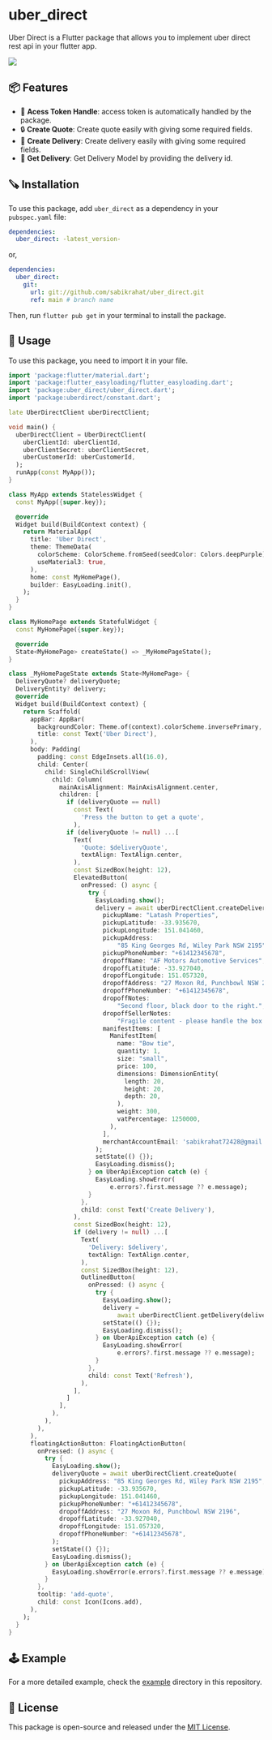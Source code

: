 # uber_direct

Uber Direct is a Flutter package that allows you to implement uber direct rest api in your flutter app.

<img src="https://github.com/sabikrahat/uber_direct/blob/main/sample.png?raw=true">

## 📦 Features
- 🚀 **Acess Token Handle**: access token is automatically handled by the package.
- 🔒 **Create Quote**: Create quote easily with giving some required fields.
- 📡 **Create Delivery**: Create delivery easily with giving some required fields.
- 📁 **Get Delivery**: Get Delivery Model by providing the delivery id.
<!-- - 📤 **Share Logs**: share all kinds of logs with platform share window. -->

## 🪚 Installation

To use this package, add `uber_direct` as a dependency in your `pubspec.yaml` file:

```yaml
dependencies:
  uber_direct: -latest_version-
```

or,

```yaml
dependencies:
  uber_direct:
    git: 
      url: git://github.com/sabikrahat/uber_direct.git
      ref: main # branch name
```

Then, run `flutter pub get` in your terminal to install the package.

## 🚀 Usage

To use this package, you need to import it in your file.

```dart
import 'package:flutter/material.dart';
import 'package:flutter_easyloading/flutter_easyloading.dart';
import 'package:uber_direct/uber_direct.dart';
import 'package:uberdirect/constant.dart';

late UberDirectClient uberDirectClient;

void main() {
  uberDirectClient = UberDirectClient(
    uberClientId: uberClientId,
    uberClientSecret: uberClientSecret,
    uberCustomerId: uberCustomerId,
  );
  runApp(const MyApp());
}

class MyApp extends StatelessWidget {
  const MyApp({super.key});

  @override
  Widget build(BuildContext context) {
    return MaterialApp(
      title: 'Uber Direct',
      theme: ThemeData(
        colorScheme: ColorScheme.fromSeed(seedColor: Colors.deepPurple),
        useMaterial3: true,
      ),
      home: const MyHomePage(),
      builder: EasyLoading.init(),
    );
  }
}

class MyHomePage extends StatefulWidget {
  const MyHomePage({super.key});

  @override
  State<MyHomePage> createState() => _MyHomePageState();
}

class _MyHomePageState extends State<MyHomePage> {
  DeliveryQuote? deliveryQuote;
  DeliveryEntity? delivery;
  @override
  Widget build(BuildContext context) {
    return Scaffold(
      appBar: AppBar(
        backgroundColor: Theme.of(context).colorScheme.inversePrimary,
        title: const Text('Uber Direct'),
      ),
      body: Padding(
        padding: const EdgeInsets.all(16.0),
        child: Center(
          child: SingleChildScrollView(
            child: Column(
              mainAxisAlignment: MainAxisAlignment.center,
              children: [
                if (deliveryQuote == null)
                  const Text(
                    'Press the button to get a quote',
                  ),
                if (deliveryQuote != null) ...[
                  Text(
                    'Quote: $deliveryQuote',
                    textAlign: TextAlign.center,
                  ),
                  const SizedBox(height: 12),
                  ElevatedButton(
                    onPressed: () async {
                      try {
                        EasyLoading.show();
                        delivery = await uberDirectClient.createDelivery(
                          pickupName: "Latash Properties",
                          pickupLatitude: -33.935670,
                          pickupLongitude: 151.041460,
                          pickupAddress:
                              "85 King Georges Rd, Wiley Park NSW 2195",
                          pickupPhoneNumber: "+61412345678",
                          dropoffName: "AF Motors Automotive Services",
                          dropoffLatitude: -33.927040,
                          dropoffLongitude: 151.057320,
                          dropoffAddress: "27 Moxon Rd, Punchbowl NSW 2196",
                          dropoffPhoneNumber: "+61412345678",
                          dropoffNotes:
                              "Second floor, black door to the right.",
                          dropoffSellerNotes:
                              "Fragile content - please handle the box with care.",
                          manifestItems: [
                            ManifestItem(
                              name: "Bow tie",
                              quantity: 1,
                              size: "small",
                              price: 100,
                              dimensions: DimensionEntity(
                                length: 20,
                                height: 20,
                                depth: 20,
                              ),
                              weight: 300,
                              vatPercentage: 1250000,
                            ),
                          ],
                          merchantAccountEmail: 'sabikrahat72428@gmail.com',
                        );
                        setState(() {});
                        EasyLoading.dismiss();
                      } on UberApiException catch (e) {
                        EasyLoading.showError(
                            e.errors?.first.message ?? e.message);
                      }
                    },
                    child: const Text('Create Delivery'),
                  ),
                  const SizedBox(height: 12),
                  if (delivery != null) ...[
                    Text(
                      'Delivery: $delivery',
                      textAlign: TextAlign.center,
                    ),
                    const SizedBox(height: 12),
                    OutlinedButton(
                      onPressed: () async {
                        try {
                          EasyLoading.show();
                          delivery =
                              await uberDirectClient.getDelivery(delivery!.id);
                          setState(() {});
                          EasyLoading.dismiss();
                        } on UberApiException catch (e) {
                          EasyLoading.showError(
                              e.errors?.first.message ?? e.message);
                        }
                      },
                      child: const Text('Refresh'),
                    ),
                  ],
                ]
              ],
            ),
          ),
        ),
      ),
      floatingActionButton: FloatingActionButton(
        onPressed: () async {
          try {
            EasyLoading.show();
            deliveryQuote = await uberDirectClient.createQuote(
              pickupAddress: "85 King Georges Rd, Wiley Park NSW 2195",
              pickupLatitude: -33.935670,
              pickupLongitude: 151.041460,
              pickupPhoneNumber: "+61412345678",
              dropoffAddress: "27 Moxon Rd, Punchbowl NSW 2196",
              dropoffLatitude: -33.927040,
              dropoffLongitude: 151.057320,
              dropoffPhoneNumber: "+61412345678",
            );
            setState(() {});
            EasyLoading.dismiss();
          } on UberApiException catch (e) {
            EasyLoading.showError(e.errors?.first.message ?? e.message);
          }
        },
        tooltip: 'add-quote',
        child: const Icon(Icons.add),
      ),
    );
  }
}
```


## 🕹️ Example

For a more detailed example, check the <a href="https://github.com/sabikrahat/uber_direct/blob/main/example/lib/main.dart" target="_blank">example</a> directory in this repository.

## 📄 License
This package is open-source and released under the <a href="https://github.com/sabikrahat/uber_direct/blob/main/LICENSE" target="_blank">MIT License</a>.